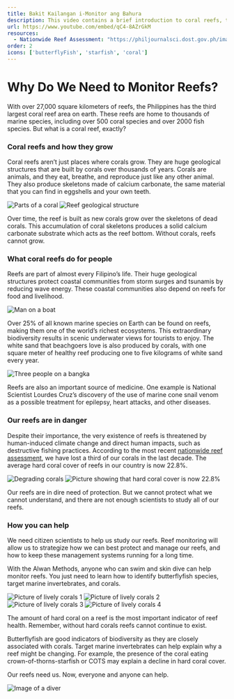 ```yaml
---
title: Bakit Kailangan i-Monitor ang Bahura
description: This video contains a brief introduction to coral reefs, their importance, and current status in the Philippines. It also introduces the Alwan methods and the reef health indicators they are designed to measure.
url: https://www.youtube.com/embed/qC4-8AZrGkM
resources: 
  - Nationwide Reef Assessment: "https://philjournalsci.dost.gov.ph/images/pdf/pjs_pdf/vol146no2/initial_findings_of_the_nationwide_assessment_of_philippine_coral_reefs.pdf"
order: 2
icons: ['butterflyFish', 'starfish', 'coral']
---
```


# Why Do We Need to Monitor Reefs?

With over 27,000 square kilometers of reefs, the Philippines has the third largest coral reef area on earth. These reefs are home to thousands of marine species, including over 500 coral species and over 2000 fish species. But what is a coral reef, exactly?

### Coral reefs and how they grow

Coral reefs aren’t just places where corals grow. They are huge geological structures that are built by corals over thousands of years. Corals are animals, and they eat, breathe, and reproduce just like any other animal. They also produce skeletons made of calcium carbonate, the same material that you can find in eggshells and your own teeth.

<div class="grid-layout-2">

![Parts of a coral](/images/lesson-1/1.png 'Parts of a coral')
![Reef geological structure](/images/lesson-1/2.jpg 'Reef geological structure')

</div>

Over time, the reef is built as new corals grow over the skeletons of dead corals. This accumulation of coral skeletons produces a solid calcium carbonate substrate which acts as the reef bottom. Without corals, reefs cannot grow.

### What coral reefs do for people

Reefs are part of almost every Filipino’s life. Their huge geological structures protect coastal communities from storm surges and tsunamis by reducing wave energy. These coastal communities also depend on reefs for food and livelihood.

![Man on a boat](/images/lesson-1/3.jpg 'Man on a boat')

Over 25% of all known marine species on Earth can be found on reefs, making them one of the world’s richest ecosystems. This extraordinary biodiversity results in scenic underwater views for tourists to enjoy. The white sand that beachgoers love is also produced by corals, with one square meter of healthy reef producing one to five kilograms of white sand every year.

![Three people on a bangka](/images/lesson-1/4.jpg 'Three people on a bangka')

Reefs are also an important source of medicine. One example is National Scientist Lourdes Cruz’s discovery of the use of marine cone snail venom as a possible treatment for epilepsy, heart attacks, and other diseases.

### Our reefs are in danger

Despite their importance, the very existence of reefs is threatened by human-induced climate change and direct human impacts, such as destructive fishing practices. According to the most recent [nationwide reef assessment](https://philjournalsci.dost.gov.ph/images/pdf/pjs_pdf/vol146no2/initial_findings_of_the_nationwide_assessment_of_philippine_coral_reefs.pdf), we have lost a third of our corals in the last decade. The average hard coral cover of reefs in our country is now 22.8%.

<div class="grid-layout-2">

![Degrading corals](/images/lesson-1/5.jpg 'Degrading corals')
![Picture showing that hard coral cover is now 22.8%](/images/lesson-1/6.jpg 'Picture showing that hard coral cover is now 22.8%')
</div>

Our reefs are in dire need of protection. But we cannot protect what we cannot understand, and there are not enough scientists to study all of our reefs.

### How you can help

We need citizen scientists to help us study our reefs. Reef monitoring will allow us to strategize how we can best protect and manage our reefs, and how to keep these management systems running for a long time.

With the Alwan Methods, anyone who can swim and skin dive can help monitor reefs. You just need to learn how to identify butterflyfish species, target marine invertebrates, and corals.

<div class="grid-layout-2">

![Picture of lively corals 1](/images/lesson-1/7.jpg 'Picture of lively corals 1')
![Picture of lively corals 2](/images/lesson-1/8.jpg 'Picture of lively corals 2')
![Picture of lively corals 3](/images/lesson-1/9.jpg 'Picture of lively corals 3')
![Picture of lively corals 4](/images/lesson-1/10.jpg 'Picture of lively corals 4')
</div>

The amount of hard coral on a reef is the most important indicator of reef health. Remember, without hard corals reefs cannot continue to exist.

Butterflyfish are good indicators of biodiversity as they are closely associated with corals. Target marine invertebrates can help explain why a reef might be changing. For example, the presence of the coral eating crown-of-thorns-starfish or COTS may explain a decline in hard coral cover.

Our reefs need us. Now, everyone and anyone can help.

![Image of a diver](/images/lesson-1/11.jpg 'Image of a diver')

